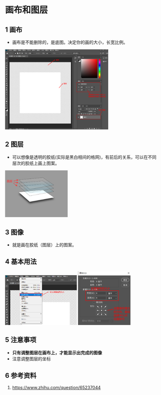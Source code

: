 # 画布和图层    

## 1 画布   
- 画布是不能删除的，是底图。决定你的画的大小，长宽比例。   

<img src="./img/03-1.png" alt="03-1" style="zoom:33%;" />   

## 2 图层   
- 可以想像是透明的胶纸(实际是黑白相间的格网)，有前后的关系，可以在不同层次的胶纸上画上图案。   

<img src="./img/03-4.jpg" alt="03-3" style="zoom:20%;" />     

## 3 图像   
- 就是画在胶纸（图层）上的图案。    


## 4 基本用法    
<img src="./img/03-2.png" alt="03-2" style="zoom:33%;" />   

<img src="./img/03-3.png" alt="03-3" style="zoom:50%;" />   

## 5 注意事项   
- **只有调整图层在画布上，才能显示出完成的图像**   
- 注意调整图层的坐标    

## 6 参考资料   
1. https://www.zhihu.com/question/65237044   
